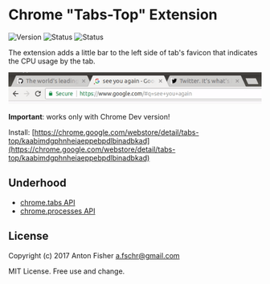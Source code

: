 # Chrome "Tabs-Top" Extension

![Version](https://img.shields.io/badge/version-1.0.0-green.svg)
![Status](https://img.shields.io/badge/status-alpha-red.svg)
![Status](https://img.shields.io/badge/chrome_version-dev_only-red.svg)

The extension adds a little bar to the left side of tab's favicon that indicates the CPU usage by the tab.

![Demo](https://raw.githubusercontent.com/antonfisher/chrome-tabs-top-ext/docs/images/demo-1.gif)

**Important**: works only with Chrome Dev version!

Install: [https://chrome.google.com/webstore/detail/tabs-top/kaabimdgphnheiaeppebpdlbinadbkad](https://chrome.google.com/webstore/detail/tabs-top/kaabimdgphnheiaeppebpdlbinadbkad)

## Underhood

- [chrome.tabs API](https://developer.chrome.com/extensions/tabs)
- [chrome.processes API](https://developer.chrome.com/extensions/processes)

## License

Copyright (c) 2017 Anton Fisher <a.fschr@gmail.com>

MIT License. Free use and change.
